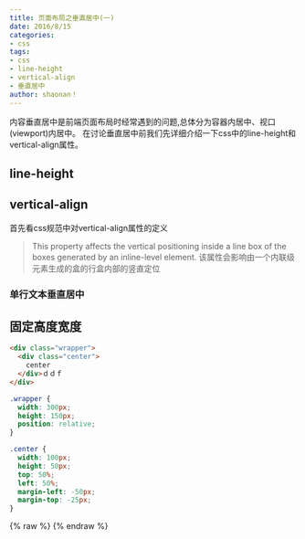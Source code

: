 ```yaml
---
title: 页面布局之垂直居中(一)
date: 2016/8/15
categories: 
- css
tags:
- css
- line-height
- vertical-align
- 垂直居中
author: shaonan！
---
```

内容垂直居中是前端页面布局时经常遇到的问题,总体分为容器内居中、视口(viewport)内居中。
在讨论垂直居中前我们先详细介绍一下css中的line-height和vertical-align属性。
## line-height

## vertical-align
首先看css规范中对vertical-align属性的定义
> This property affects the vertical positioning inside a line box of the boxes generated by an inline-level element.
该属性会影响由一个内联级元素生成的盒的行盒内部的竖直定位


<!-- more -->
### 单行文本垂直居中
## 固定高度宽度
``` html
<div class="wrapper">
  <div class="center">
    center
  </div>ｄｄｆ
</div>

```
``` css
.wrapper {
  width: 300px;
  height: 150px;
  position: relative;
}

.center {
  width: 100px;
  height: 50px;
  top: 50%;
  left: 50%;
  margin-left: -50px;
  margin-top: -25px;
}

```
{% raw %}
{% endraw %}